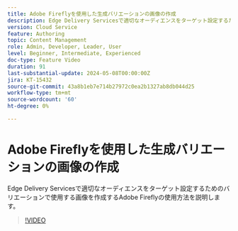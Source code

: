 ```yaml
---
title: Adobe Fireflyを使用した生成バリエーションの画像の作成
description: Edge Delivery Servicesで適切なオーディエンスをターゲット設定するためのバリエーションで使用する画像を作成するAdobe Fireflyの使用方法を説明します。
version: Cloud Service
feature: Authoring
topic: Content Management
role: Admin, Developer, Leader, User
level: Beginner, Intermediate, Experienced
doc-type: Feature Video
duration: 91
last-substantial-update: 2024-05-08T00:00:00Z
jira: KT-15432
source-git-commit: 43a8b1eb7e714b27972c0ea2b1327ab8db044d25
workflow-type: tm+mt
source-wordcount: '60'
ht-degree: 0%

---
```



# Adobe Fireflyを使用した生成バリエーションの画像の作成

Edge Delivery Servicesで適切なオーディエンスをターゲット設定するためのバリエーションで使用する画像を作成するAdobe Fireflyの使用方法を説明します。

>[!VIDEO](https://video.tv.adobe.com/v/3428794/?learn=on)
